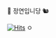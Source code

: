 🐰 정연입니당 🐿

[![Hits](https://hits.seeyoufarm.com/api/count/incr/badge.svg?url=https%3A%2F%2Fgithub.com%2Fyeon32&count_bg=%23E3A1E2&title_bg=%23C5EE82&icon=&icon_color=%23E7E7E7&title=WELCOME&edge_flat=false)](https://hits.seeyoufarm.com)
ㅇ
  




